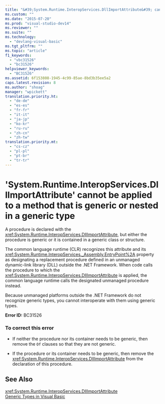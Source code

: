 ```yaml
---
title: "&#39;System.Runtime.InteropServices.DllImportAttribute&#39; cannot be applied to a method that is generic or nested in a generic type"
ms.custom: ""
ms.date: "2015-07-20"
ms.prod: "visual-studio-dev14"
ms.reviewer: ""
ms.suite: ""
ms.technology: 
  - "devlang-visual-basic"
ms.tgt_pltfrm: ""
ms.topic: "article"
f1_keywords: 
  - "vbc31526"
  - "bc31526"
helpviewer_keywords: 
  - "BC31526"
ms.assetid: 6f153808-1945-4c99-85ae-8bd3b35ee5a2
caps.latest.revision: 8
ms.author: "shoag"
manager: "wpickett"
translation.priority.ht: 
  - "de-de"
  - "es-es"
  - "fr-fr"
  - "it-it"
  - "ja-jp"
  - "ko-kr"
  - "ru-ru"
  - "zh-cn"
  - "zh-tw"
translation.priority.mt: 
  - "cs-cz"
  - "pl-pl"
  - "pt-br"
  - "tr-tr"
---
```

# &#39;System.Runtime.InteropServices.DllImportAttribute&#39; cannot be applied to a method that is generic or nested in a generic type
A procedure is declared with the <xref:System.Runtime.InteropServices.DllImportAttribute>, but either the procedure is generic or it is contained in a generic class or structure.  
  
 The common language runtime (CLR) recognizes this attribute and its <xref:System.Runtime.InteropServices._Assembly.EntryPoint%2A> property as designating a replacement procedure defined in an unmanaged dynamic-link library (DLL) outside the .NET Framework. When code calls the procedure to which the <xref:System.Runtime.InteropServices.DllImportAttribute> is applied, the common language runtime calls the designated unmanaged procedure instead.  
  
 Because unmanaged platforms outside the .NET Framework do not recognize generic types, you cannot interoperate with them using generic types.  
  
 **Error ID:** BC31526  
  
### To correct this error  
  
-   If neither the procedure nor its container needs to be generic, then remove the `Of` clauses so that they are not generic.  
  
-   If the procedure or its container needs to be generic, then remove the <xref:System.Runtime.InteropServices.DllImportAttribute> from the declaration of this procedure.  
  
## See Also  
 <xref:System.Runtime.InteropServices.DllImportAttribute>   
 [Generic Types in Visual Basic](../Topic/Generic%20Types%20in%20Visual%20Basic%20\(Visual%20Basic\).md)
